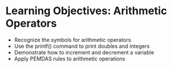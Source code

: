 # Learning Objectives: Arithmetic Operators
- Recognize the symbols for arithmetic operators
- Use the printf() command to print doubles and integers
- Demonstrate how to increment and decrement a variable
- Apply PEMDAS rules to arithmetic operations